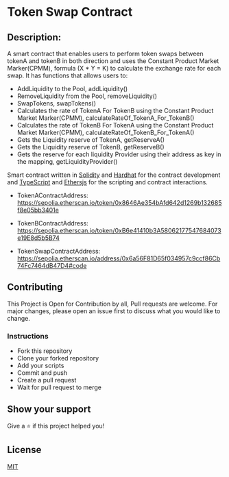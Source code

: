 # Token Swap Contract

## Description:

A smart contract that enables users to perform token swaps between tokenA and tokenB in both direction and uses the Constant Product Market Marker(CPMM), formula (X \* Y = K) to calculate the exchange rate for each swap.
It has functions that allows users to:

- AddLiquidity to the Pool, addLiquidity()
- RemoveLiquidity from the Pool, removeLiquidity()
- SwapTokens, swapTokens()
- Calculates the rate of TokenA For TokenB using the Constant Product Market Marker(CPMM), calculateRateOf_TokenA_For_TokenB()
- Calculates the rate of TokenB For TokenA using the Constant Product Market Marker(CPMM), calculateRateOf_TokenB_For_TokenA()
- Gets the Liquidity reserve of TokenA, getReserveA()
- Gets the Liquidity reserve of TokenB, getReserveB()
- Gets the reserve for each liquidity Provider using their address as key in the mapping, getLiquidityProvider()

Smart contract written in [Solidity](https://soliditylang.org/) and [Hardhat](https://hardhat.org/) for the contract development and [TypeScript](https://www.typescriptlang.org/) and [Ethersjs](https://docs.ethers.org/v6/) for the scripting and contract interactions.

- TokenAContractAddress:
  https://sepolia.etherscan.io/token/0x8646Ae354bAfd642d1269b132685f8e05bb3401e

- TokenBContractAddress:
  https://sepolia.etherscan.io/token/0xB6e41410b3A58062177547684073e19E8d5b5B74

- TokenSwapContractAddress:
  https://sepolia.etherscan.io/address/0x6a56F81D65f034957c9ccf86Cb74Fc7464dB47D4#code

## Contributing

This Project is Open for Contribution by all,
Pull requests are welcome.
For major changes, please open an issue first
to discuss what you would like to change.

### Instructions

- Fork this repository
- Clone your forked repository
- Add your scripts
- Commit and push
- Create a pull request
- Wait for pull request to merge

## Show your support

Give a ⭐️ if this project helped you!

## License

[MIT](https://choosealicense.com/licenses/mit/)
